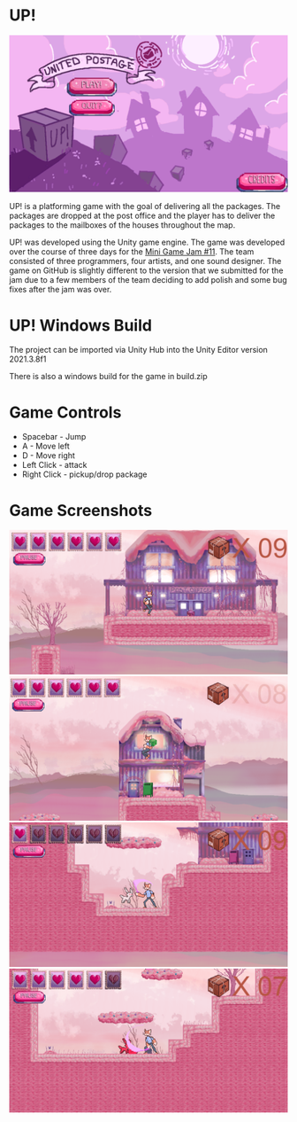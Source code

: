 # UP!

![Title Screen](ReadMeResources/TitleScreen.png "Title Screen")

UP! is a platforming game with the goal of delivering all the packages. The packages are dropped at the post office and the player has to deliver the packages to the mailboxes of the houses throughout the map.

UP! was developed using the Unity game engine. The game was developed over the course of three days for the [Mini Game Jam #11](https://itch.io/jam/mini-jame-gam-11). The team consisted of three programmers, four artists, and one sound designer. The game on GitHub is slightly different to the version that we submitted for the jam due to a few members of the team deciding to add polish and some bug fixes after the jam was over.


# UP! Windows Build

The project can be imported via Unity Hub into the Unity Editor version 2021.3.8f1

There is also a windows build for the game in build.zip

# Game Controls

* Spacebar - Jump
* A - Move left
* D - Move right
* Left Click - attack
* Right Click - pickup/drop package

# Game Screenshots
![Spawn](ReadMeResources/spawn.png "Spawn")
![Delivery](ReadMeResources/drop.png "Delivery!")
![Attack](ReadMeResources/atk.png "Attack!!")
![Hit](ReadMeResources/hit.png "Hit!!!")